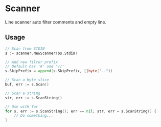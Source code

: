 # Scanner

Line scanner auto filter comments and empty line.

## Usage

```go
// Scan from STDIN
s := scanner.NewScanner(os.Stdin)

// Add new filter prefix
// Default has '#' and '//'
s.SkipPrefix = append(s.SkipPrefix, []byte("--"))

// Scan a byte slice
buf, err := s.Scan()

// Scan a string
str, err := s.ScanString()

// Use with for
for s, err := s.ScanString(); err == nil; str, err = s.ScanString() {
	// Do something...
}
```
